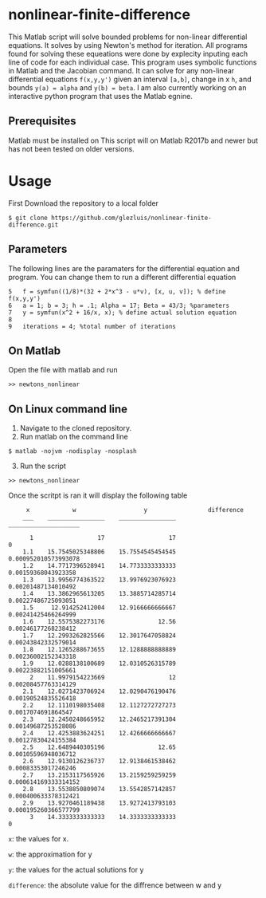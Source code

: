 # nonlinear-finite-difference
This Matlab script will solve bounded problems for non-linear differential equations. It solves by using Newton's method for iteration. All programs found for solving these equeations were done by explecity inputing each line of code for each individual case. This program uses symbolic functions in Matlab and the Jacobian command. It can solve for any  non-linear differential equations ```f(x,y,y')``` given an interval ```[a,b]```, change in x ```h```, and bounds ```y(a) = alpha``` and ```y(b) = beta```. I am also currently working on an interactive python program that uses the Matlab egnine. 

## Prerequisites 
Matlab must be installed on This script will on Matlab R2017b and newer but has not been tested on older versions. 

# Usage
First Download the repository to a local folder 
```
$ git clone https://github.com/glezluis/nonlinear-finite-difference.git
```
## Parameters 

The following lines are the paramaters for the differential equation and program. You can change them to run a different differential equation
```
5   f = symfun((1/8)*(32 + 2*x^3 - u*v), [x, u, v]); % define f(x,y,y')
6   a = 1; b = 3; h = .1; Alpha = 17; Beta = 43/3; %parameters
7   y = symfun(x^2 + 16/x, x); % define actual solution equation
8
9   iterations = 4; %total number of iterations
```
## On Matlab
Open the file with matlab and run 
```
>> newtons_nonlinear
```
## On Linux command line
1. Navigate to the cloned repository.
2. Run matlab on the command line
```
$ matlab -nojvm -nodisplay -nosplash
```
3. Run the script
```
>> newtons_nonlinear
```
Once the scritpt is ran it will display the following table
```
     x            w                   y                 difference
    ___    ________________    ________________    ____________________

      1                  17                  17                       0
    1.1    15.7545025348806    15.7554545454545    0.000952010573993078
    1.2    14.7717396528941    14.7733333333333     0.00159368043923358
    1.3    13.9956774363522    13.9976923076923     0.00201487134010492
    1.4    13.3862965613205    13.3885714285714     0.00227486725093051
    1.5     12.914252412004    12.9166666666667     0.00241425466264999
    1.6    12.5575382273176               12.56     0.00246177268238412
    1.7    12.2993262825566    12.3017647058824     0.00243842332579014
    1.8    12.1265288673655    12.1288888888889     0.00236002152343318
    1.9    12.0288138100689    12.0310526315789     0.00223882151005661
      2    11.9979154223669                  12     0.00208457763314129
    2.1    12.0271423706924    12.0290476190476     0.00190524835526418
    2.2    12.1110198035408    12.1127272727273      0.0017074691864547
    2.3    12.2450248665952    12.2465217391304     0.00149687253528086
    2.4    12.4253883624251    12.4266666666667     0.00127830424155384
    2.5    12.6489440305196               12.65     0.00105596948036712
    2.6    12.9130126236737    12.9138461538462     0.00083353017246246
    2.7    13.2153117565926    13.2159259259259    0.000614169333314152
    2.8    13.5538850809074    13.5542857142857    0.000400633378312421
    2.9    13.9270461189438    13.9272413793103    0.000195260366577799
      3    14.3333333333333    14.3333333333333                       0

```
```x```: the values for x. 

```w```: the approximation for y

```y```: the values for the actual solutions for y

```difference```: the absolute value for the diffrence between w and y

